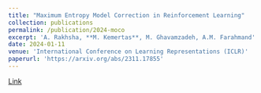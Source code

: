 ```yaml
---
title: "Maximum Entropy Model Correction in Reinforcement Learning"
collection: publications
permalink: /publication/2024-moco
excerpt: 'A. Rakhsha, **M. Kemertas**, M. Ghavamzadeh, A.M. Farahmand'
date: 2024-01-11
venue: 'International Conference on Learning Representations (ICLR)'
paperurl: 'https://arxiv.org/abs/2311.17855'
---
```

[Link](https://arxiv.org/abs/2311.17855)
